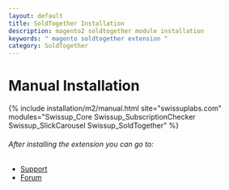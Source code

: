 ```yaml
---
layout: default
title: SoldTogether Installation
description: magento2 soldtogether module installation
keywords: " magento soldtogether extension "
category: SoldTogether
---
```


# Manual Installation

{% include installation/m2/manual.html site="swissuplabs.com" modules="Swissup_Core Swissup_SubscriptionChecker Swissup_SlickCarousel Swissup_SoldTogether" %}

###### After installing the extension you can go to:

* [Support](https://swissuplabs.com/contacts/)
* [Forum](https://swissuplabs.com/magento-forum/)